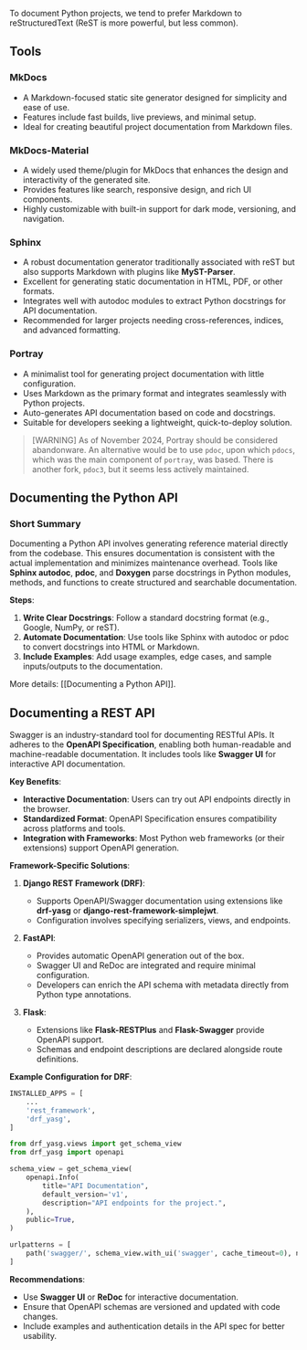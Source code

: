 To document Python projects, we tend to prefer Markdown to reStructuredText (ReST is more powerful, but less common).

## Tools


### MkDocs

- A Markdown-focused static site generator designed for simplicity and ease of use.
- Features include fast builds, live previews, and minimal setup.
- Ideal for creating beautiful project documentation from Markdown files.

### MkDocs-Material

- A widely used theme/plugin for MkDocs that enhances the design and interactivity of the generated site.
- Provides features like search, responsive design, and rich UI components.
- Highly customizable with built-in support for dark mode, versioning, and navigation.

### Sphinx

- A robust documentation generator traditionally associated with reST but also supports Markdown with plugins like **MyST-Parser**.
- Excellent for generating static documentation in HTML, PDF, or other formats.
- Integrates well with autodoc modules to extract Python docstrings for API documentation.
- Recommended for larger projects needing cross-references, indices, and advanced formatting.

### Portray

- A minimalist tool for generating project documentation with little configuration.
- Uses Markdown as the primary format and integrates seamlessly with Python projects.
- Auto-generates API documentation based on code and docstrings.
- Suitable for developers seeking a lightweight, quick-to-deploy solution.

> [WARNING]
> As of November 2024, Portray should be considered abandonware.
> An alternative would be to use `pdoc`, upon which `pdocs`, which was the main component of `portray`, was based. There is another fork, `pdoc3`, but it seems less actively maintained.


## Documenting the Python API

### Short Summary

Documenting a Python API involves generating reference material directly from the codebase. This ensures documentation is consistent with the actual implementation and minimizes maintenance overhead. Tools like **Sphinx autodoc**, **pdoc**, and **Doxygen** parse docstrings in Python modules, methods, and functions to create structured and searchable documentation.

**Steps**:

1. **Write Clear Docstrings**: Follow a standard docstring format (e.g., Google, NumPy, or reST).
2. **Automate Documentation**: Use tools like Sphinx with autodoc or pdoc to convert docstrings into HTML or Markdown.
3. **Include Examples**: Add usage examples, edge cases, and sample inputs/outputs to the documentation.

More details: [[Documenting a Python API]].

## Documenting a REST API

Swagger is an industry-standard tool for documenting RESTful APIs. It adheres to the **OpenAPI Specification**, enabling both human-readable and machine-readable documentation. It includes tools like **Swagger UI** for interactive API documentation.

**Key Benefits**:

- **Interactive Documentation**: Users can try out API endpoints directly in the browser.
- **Standardized Format**: OpenAPI Specification ensures compatibility across platforms and tools.
- **Integration with Frameworks**: Most Python web frameworks (or their extensions) support OpenAPI generation.

**Framework-Specific Solutions**:

1. **Django REST Framework (DRF)**:

    - Supports OpenAPI/Swagger documentation using extensions like **drf-yasg** or **django-rest-framework-simplejwt**.
    - Configuration involves specifying serializers, views, and endpoints.
2. **FastAPI**:

    - Provides automatic OpenAPI generation out of the box.
    - Swagger UI and ReDoc are integrated and require minimal configuration.
    - Developers can enrich the API schema with metadata directly from Python type annotations.
3. **Flask**:

    - Extensions like **Flask-RESTPlus** and **Flask-Swagger** provide OpenAPI support.
    - Schemas and endpoint descriptions are declared alongside route definitions.

**Example Configuration for DRF**:

```python
INSTALLED_APPS = [
    ...
    'rest_framework',
    'drf_yasg',
]

from drf_yasg.views import get_schema_view
from drf_yasg import openapi

schema_view = get_schema_view(
    openapi.Info(
        title="API Documentation",
        default_version='v1',
        description="API endpoints for the project.",
    ),
    public=True,
)

urlpatterns = [
    path('swagger/', schema_view.with_ui('swagger', cache_timeout=0), name='schema-swagger-ui'),
]
```

**Recommendations**:

- Use **Swagger UI** or **ReDoc** for interactive documentation.
- Ensure that OpenAPI schemas are versioned and updated with code changes.
- Include examples and authentication details in the API spec for better usability.
